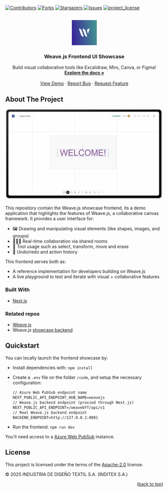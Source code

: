 <!--
SPDX-FileCopyrightText: 2025 2025 INDUSTRIA DE DISEÑO TEXTIL S.A. (INDITEX S.A.)

SPDX-License-Identifier: Apache-2.0
-->

<!-- Improved compatibility of back to top link: See: https://github.com/othneildrew/Best-README-Template/pull/73 -->

<a id="readme-top"></a>

<!--
*** Thanks for checking out the Best-README-Template. If you have a suggestion
*** that would make this better, please fork the repo and create a pull request
*** or simply open an issue with the tag "enhancement".
*** Don't forget to give the project a star!
*** Thanks again! Now go create something AMAZING! :D
-->

<!-- PROJECT SHIELDS -->
<!--
*** I'm using markdown "reference style" links for readability.
*** Reference links are enclosed in brackets [ ] instead of parentheses ( ).
*** See the bottom of this document for the declaration of the reference variables
*** for contributors-url, forks-url, etc. This is an optional, concise syntax you may use.
*** https://www.markdownguide.org/basic-syntax/#reference-style-links
-->

[![Contributors][contributors-shield]][contributors-url]
[![Forks][forks-shield]][forks-url]
[![Stargazers][stars-shield]][stars-url]
[![Issues][issues-shield]][issues-url]
[![project_license][license-shield]][license-url]

<!-- PROJECT LOGO -->
<br />
<div align="center">
  <a href="https://github.com/InditexTech/weavejs">
    <picture>
      <img src="images/logo.png" alt="Weave.js logo" width="80" height="80">
    </picture>
  </a>

<h3 align="center">Weave.js Frontend UI Showcase</h3>

  <p align="center">
    Build visual collaborative tools like Excalidraw, Miro, Canva, or Figma!
    <br />
    <a href="https://github.com/InditexTech/weavejs-frontend"><strong>Explore the docs »</strong></a>
    <br />
    <br />
    <a href="https://github.com/InditexTech/weavejs-frontend">View Demo</a>
    &middot;
    <a href="https://github.com/InditexTech/weavejs-frontend/issues/new?labels=bug&template=bug-report.md">Report Bug</a>
    &middot;
    <a href="https://github.com/InditexTech/weavejs-frontend/issues/new?labels=enhancement&template=feature-request.md">Request Feature</a>
  </p>
</div>

<!-- TABLE OF CONTENTS -->
<!-- <details>
  <summary>Table of Contents</summary>
  <ol>
    <li>
      <a href="#about-the-project">About The Project</a>
      <ul>
        <li><a href="#built-with">Built With</a></li>
        <li><a href="#related-repositories">Related repositories</a></li>
      </ul>
    </li>
    <li><a href="#license">License</a></li>
    <li><a href="#contact">Contact</a></li>
  </ol>
</details> -->

<!-- ABOUT THE PROJECT -->

## About The Project

[![Weave.js Screen Shot][product-screenshot]](images/screenshot.png)

This repository contain the Weave.js showcase frontend, its a demo application that highlights the features of Weave.js, a collaborative canvas framework. It provides a user interface for:

- 🖼️ Drawing and manipulating visual elements (like shapes, images, and groups)
- 🧑‍🤝‍🧑 Real-time collaboration via shared rooms
- 🧰 Tool usage such as select, transform, move and erase
- 🔄 Undo/redo and action history

This frontend serves both as:

- A reference implementation for developers building on Weave.js
- A live playground to test and iterate with visual + collaborative features

<!-- <p align="right">(<a href="#readme-top">back to top</a>)</p> -->

### Built With

- [Next.js](https://nextjs.org/)

<!-- <p align="right">(<a href="#readme-top">back to top</a>)</p> -->

### Related repos

- [Weave.js](https://github.com/InditexTech/weavejs)
- Weave.js [showcase backend](https://github.com/InditexTech/weavejs-backend)

<!-- <p align="right">(<a href="#readme-top">back to top</a>)</p> -->

## Quickstart

You can locally launch the frontend showcase by:

- Install dependencies with: `npm install`
- Create a `.env` file on the folder `/code`, and setup the necessary configuration:

  ```
  // Azure Web PubSub endpoint name
  NEXT_PUBLIC_API_ENDPOINT_HUB_NAME=weavejs
  // Weave.js backend endpoint (proxied through Next.js)
  NEXT_PUBLIC_API_ENDPOINT=/weavebff/api/v1
  // Real Weave.js backend endpoint
  BACKEND_ENDPOINT=http://127.0.0.1:8081
  ```

- Run the frontend: `npm run dev`

You'll need access to a [Azure Web PubSub](https://azure.microsoft.com/es-es/products/web-pubsub) instance.

## License

This project is licensed under the terms of the [Apache-2.0](LICENSE) license.

© 2025 INDUSTRIA DE DISEÑO TEXTIL S.A. (INDITEX S.A.)

<p align="right">(<a href="#readme-top">back to top</a>)</p>

<!-- MARKDOWN LINKS & IMAGES -->
<!-- https://www.markdownguide.org/basic-syntax/#reference-style-links -->

[contributors-shield]: https://img.shields.io/github/contributors/InditexTech/weavejs-frontend.svg?style=for-the-badge
[contributors-url]: https://github.com/InditexTech/weavejs-frontend/graphs/contributors
[forks-shield]: https://img.shields.io/github/forks/InditexTech/weavejs-frontend.svg?style=for-the-badge
[forks-url]: https://github.com/InditexTech/weavejs-frontend/network/members
[stars-shield]: https://img.shields.io/github/stars/InditexTech/weavejs-frontend.svg?style=for-the-badge
[stars-url]: https://github.com/InditexTech/weavejs-frontend/stargazers
[issues-shield]: https://img.shields.io/github/issues/InditexTech/weavejs-frontend.svg?style=for-the-badge
[issues-url]: https://github.com/InditexTech/weavejs-frontend/issues
[license-shield]: https://img.shields.io/github/license/InditexTech/weavejs-frontend.svg?style=for-the-badge
[license-url]: https://github.com/InditexTech/weavejs-frontend/blob/master/LICENSE.txt
[product-screenshot]: images/screenshot.png
